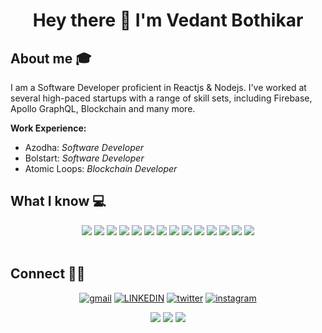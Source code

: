 <h1 align="center">Hey there 👋 I'm Vedant Bothikar  </h1>


## About me :mortar_board:
I am a Software Developer proficient in Reactjs & Nodejs. I've worked at several high-paced startups with a range of skill sets, including Firebase, Apollo GraphQL, Blockchain and many more.


**Work Experience:**

- Azodha: _Software Developer_
- Bolstart: _Software Developer_
- Atomic Loops: _Blockchain Developer_


## What I know :computer:

<div align="center">
<a href="https://www.javascript.com/" target="_blank"><img  src="https://img.shields.io/badge/JavaScript-F7DF1E?style=for-the-badge&logo=javascript&logoColor=black"></a>
<a href="https://cplusplus.com/" target="_blank"><img  src="https://img.shields.io/badge/C%2B%2B-00599C?style=for-the-badge&logo=c%2B%2B&logoColor=white"></a>
<a href="https://www.typescriptlang.org/" target="_blank"><img  src="https://img.shields.io/badge/TypeScript-007ACC?style=for-the-badge&logo=typescript&logoColor=white"></a>
<a href="https://www.python.org/" target="_blank"><img  src="https://img.shields.io/badge/Python-14354C?style=for-the-badge&logo=python&logoColor=white"></a>
<a href="https://www.w3.org/Style/CSS/Overview.en.html" target="_blank"><img  src="https://img.shields.io/badge/CSS3-1572B6?style=for-the-badge&logo=css3&logoColor=white"></a>
<a href="https://html.com/" target="_blank"><img  src="	https://img.shields.io/badge/HTML5-E34F26?style=for-the-badge&logo=html5&logoColor=white"></a>
<a href="https://nodejs.org/en/" target="_blank"><img  src="https://img.shields.io/badge/Node.js-43853D?style=for-the-badge&logo=node.js&logoColor=white"></a>
<a href="https://git-scm.com/" target="_blank"><img  src="https://img.shields.io/badge/GIT-E44C30?style=for-the-badge&logo=git&logoColor=white"></a>
<a href="https://getbootstrap.com/" target="_blank"><img  src="	https://img.shields.io/badge/Bootstrap-563D7C?style=for-the-badge&logo=bootstrap&logoColor=white"></a>
<a href="https://redux.js.org/" target="_blank"><img  src="https://img.shields.io/badge/Redux-593D88?style=for-the-badge&logo=redux&logoColor=white"></a>
<a href="https://reactrouter.com/en/main" target="_blank"><img  src="https://img.shields.io/badge/React_Router-CA4245?style=for-the-badge&logo=react-router&logoColor=white"></a>
<a href="https://reactjs.org/" target="_blank"><img  src="	https://img.shields.io/badge/React-20232A?style=for-the-badge&logo=react&logoColor=61DAFB"></a>
<a href="https://www.mysql.com/" target="_blank"><img  src="https://img.shields.io/badge/MySQL-00000F?style=for-the-badge&logo=mysql&logoColor=white"></a>
<a href="https://www.mongodb.com/" target="_blank"><img  src="https://img.shields.io/badge/MongoDB-4EA94B?style=for-the-badge&logo=mongodb&logoColor=white"></a>
</div>


<br/>

## Connect 🤝🏻

<p align="center">
<a href="mailto:contactvedant30@gmail.com"><img alt="gmail" src="https://img.shields.io/badge/Gmail-D14836?style=for-the-badge&logo=gmail&logoColor=white"></a> 
<a href="https://www.linkedin.com/in/vedantbothikar/"><img alt="LINKEDIN" src="https://img.shields.io/badge/LinkedIn-0077B5?style=for-the-badge&logo=linkedin&logoColor=white"></a> 
<a href="https://www.twitter.com/vedantbothikar"><img alt="twitter" src="https://img.shields.io/badge/Twitter-1DA1F2?style=for-the-badge&logo=twitter&logoColor=white"></a> 
<a href="https://www.instagram.com/vedantbothikar/"><img alt="instagram" src="https://img.shields.io/badge/Instagram-E4405F?style=for-the-badge&logo=instagram&logoColor=white"></a> 
</p>

<p align="center"> 
  <img src="https://github-readme-streak-stats.herokuapp.com?user=master30112001&theme=dracula" />
  <img src="https://github-readme-stats.vercel.app/api?username=master30112001&theme=dracula&show_icons=true&count_private=true" />
  <img src="https://github-readme-stats.vercel.app/api/top-langs/?username=master30112001&theme=dracula&show_icons=true&count_private=true&layout=compact" /> 
</p>


